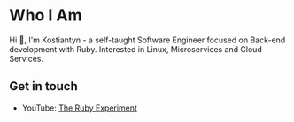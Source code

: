 # Who I Am
Hi 👋, I'm Kostiantyn - a self-taught Software Engineer focused on Back-end development with Ruby. Interested in Linux, Microservices and Cloud Services.

## Get in touch

+ YouTube: [The Ruby Experiment](https://youtube.com/@the_ruby_exp)
<!--
**ks31097/ks31097** is a ✨ _special_ ✨ repository because its `README.md` (this file) appears on your GitHub profile.
## Get in touch

+ [EN] Tech Articles: http://
+ [EN] LinkedIn: https://
Here are some ideas to get you started:

- 🔭 I’m currently working on ...
- 🌱 I’m currently learning ...
- 👯 I’m looking to collaborate on ...
- 🤔 I’m looking for help with ...
- 💬 Ask me about ...
- 📫 How to reach me: ...
- 😄 Pronouns: ...
- ⚡ Fun fact: ...
-->
